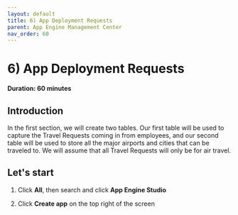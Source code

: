```yaml
---
layout: default
title: 6) App Deployment Requests
parent: App Engine Management Center
nav_order: 60
---
```


# 6) App Deployment Requests

**Duration: 60 minutes**

## Introduction

In the first section, we will create two tables. Our first table will be used to capture the Travel Requests coming in from employees, and our second table will be used to store all the major airports and cities that can be traveled to. We will assume that all Travel Requests will only be for air travel.

## Let's start

1. Click **All**, then search and click **App Engine Studio**

1. Click **Create app** on the top right of the screen